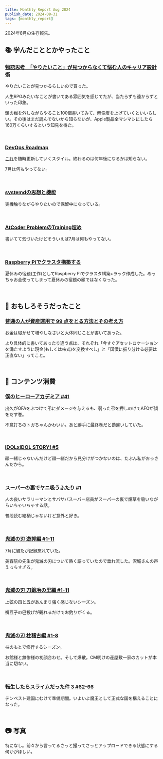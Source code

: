 ```yaml
---
title: Monthly Report Aug 2024
publish_date: 2024-08-31
tags: [monthly_report]
---
```


2024年8月の生存報告。

## 📚 学んだこととかやったこと

### [物語思考　「やりたいこと」が見つからなくて悩む人のキャリア設計術](https://amzn.to/4dkcgnZ)

やりたいことが見つかるらしいので買った。

人生RPGみたいなことが書いてある雰囲気を感じてたが、当たらずも遠からずといった印象。

頭の枷を外しながらやること100個書いてみて、解像度を上げていくといいらしい。その後はまだ読んでないから知らないが、Apple製品全マシマシにしたら160万くらいするという知見を得た。

<br />

### [DevOps Roadmap](https://roadmap.sh/devops)

[これ](https://blog.ryoo.cc/2024-05-19_devops-of-roadmap)を随時更新していくスタイル。終わるのは何年後になるかは知らない。

7月は何もやってない。

<br />

### [systemdの思想と機能](https://amzn.to/3y3X5jL)

実機触りながらやりたいので保留中になっている。

<br />

### [AtCoder ProblemのTraining埋め](https://kenkoooo.com/atcoder/#/training/Boot%20camp%20for%20Beginners/2)

書いてて気づいたけどそういえば7月は何もやってない。

<br />

### [Raspberry Piでクラスタ構築する](https://blog.ryoo.cc/2024-08-13_raspi-rack.md)

夏休みの宿題(工作)としてRaspberry Piでクラスタ構築+ラック作成した。めっちゃお金使ってしまって夏休みの宿題の額ではなくなった。

<br />

## 🧐 おもしろそうだったこと

### [普通の人が資産運用で 99 点をとる方法とその考え方](https://hayatoito.github.io/2020/investing/)

お金は寝かせて増やしなさいと大体同じことが書いてあった。

より具体的に書いてあったり違う点は、それぞれ「今すぐアセットロケーションを満たすように現金(もしくは株式)を変換すべし」と「国債に振り分ける必要は正直ない」ってこと。

<br />

## 👾 コンテンツ消費

### [僕のヒーローアカデミア #41](https://amzn.to/3YINAkZ)

出久がOFAをぶつけて弔にダメージを与えるも、弱った弔を押しのけてAFOが顔をだす巻。

不意打ちのトガちゃんかわいい。あと勝手に最終巻だと勘違いしていた。

<br />

### [IDOLxIDOL STORY! #5](https://amzn.to/4cjtD7L)

顔一緒じゃないんだけど顔一緒だから見分けがつかないのは、たぶん私がおっさんだから。

<br />

### [スーパーの裏でヤニ吸うふたり #1](https://amzn.to/4cmSPKu)

人の良いサラリーマンとサバサバスーパー店員がスーパーの裏で煙草を吸いながらいちゃいちゃする話。

普段読む絵柄じゃないけど意外と好き。

<br />

### [鬼滅の刃 遊郭編 #1-11](https://annict.com/works/7969)

7月に観たが記録忘れていた。

美容院の先生が鬼滅の刃について熱く語っていたので垂れ流した。沢城さんの声えっちすぎる。

<br />

### [鬼滅の刃 刀鍛冶の里編 #1-11](https://annict.com/works/9328)

上弦の四と五があんまり強く感じないシーズン。

禰󠄀豆子の巴投げが観れるだけでお釣りがくる。

<br />

### [鬼滅の刃 柱稽古編 #1-8](https://annict.com/works/10924)

柱のもとで修行するシーズン。

お館様と無惨様の初顔合わせ。そして爆散。CM明けの産屋敷一家のカットが本当に切ない。

<br />

### [転生したらスライムだった件 3 #62-66](https://annict.com/works/10176)

テンペスト建国にむけて準備期間。いよいよ魔王として正式な国を構えることになった。

<br />

## 📷 写真

特になし。前々から言ってるさっと撮ってさっとアップロードできる状態にする何かがほしい。
